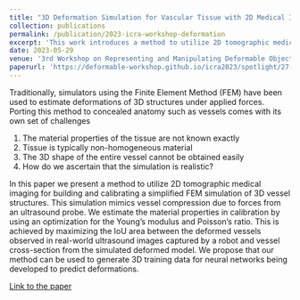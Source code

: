 ```yaml
---
title: "3D Deformation Simulation for Vascular Tissue with 2D Medical Imaging"
collection: publications
permalink: /publication/2023-icra-workshop-deformation
excerpt: 'This work introduces a method to utilize 2D tomographic medical imaging for building and calibrating a simplified FEM simulation of 3D vessel structures.'
date: 2023-05-29
venue: '3rd Workshop on Representing and Manipulating Deformable Objects at IEEE ICRA 2023'
paperurl: 'https://deformable-workshop.github.io/icra2023/spotlight/27-Bal-Spotlight.pdf'
---
```


Traditionally, simulators using the Finite Element Method (FEM) have been used to estimate deformations of 3D structures under applied forces. Porting this method to concealed anatomy such as vessels comes with its own set of challenges

1. The material properties of the tissue are not known exactly
2. Tissue is typically non-homogeneous material
3. The 3D shape of the entire vessel cannot be obtained easily
4. How do we ascertain that the simulation is realistic?

In this paper we present a method to utilize 2D tomographic medical imaging for building and calibrating a simplified FEM simulation of 3D vessel structures. This simulation mimics vessel compression due to forces from an ultrasound probe. We estimate the material properties in calibration by using an optimization for the Young’s modulus and Poisson’s ratio. This is achieved by maximizing the IoU area between the deformed vessels observed in real-world ultrasound images captured by a robot and vessel cross-section from the simulated deformed model. We propose that our method can be used to generate 3D training data for neural networks being developed to predict deformations.

[Link to the paper](https://deformable-workshop.github.io/icra2023/spotlight/27-Bal-Spotlight.pdf)
